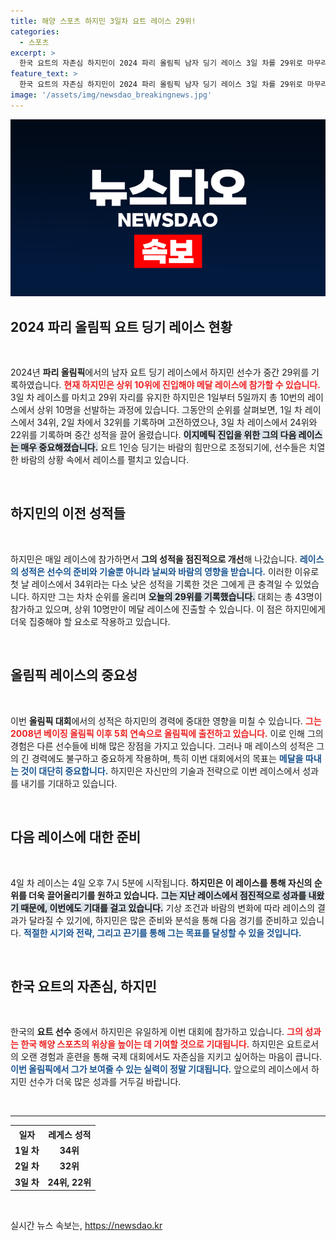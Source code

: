 ```yaml
---
title: 해양 스포츠 하지민 3일차 요트 레이스 29위!
categories:
  - 스포츠
excerpt: >
  한국 요트의 자존심 하지민이 2024 파리 올림픽 남자 딩기 레이스 3일 차를 29위로 마무리했다. 총 10라운드에서 상위 10위 진입이 필수인 가운데, 누가 메달 레이스로 향할지 주목된다!
feature_text: >
  한국 요트의 자존심 하지민이 2024 파리 올림픽 남자 딩기 레이스 3일 차를 29위로 마무리했다. 총 10라운드에서 상위 10위 진입이 필수인 가운데, 누가 메달 레이스로 향할지 주목된다!
image: '/assets/img/newsdao_breakingnews.jpg'
---
```


<p><img src="/assets/img/newsdao_breakingnews.jpg" alt="firstkoreanews 속보" /></p>

<h2 data-ke-size="size26">2024 파리 올림픽 요트 딩기 레이스 현황</h2>

<p data-ke-size="size16">&nbsp;</p>

<p data-ke-size="size16">2024년 <b>파리 올림픽</b>에서의 남자 요트 딩기 레이스에서 하지민 선수가 중간 29위를 기록하였습니다. <b><span style="color: #ee2323;">현재 하지민은 상위 10위에 진입해야 메달 레이스에 참가할 수 있습니다.</span></b> 3일 차 레이스를 마치고 29위 자리를 유지한 하지민은 1일부터 5일까지 총 10번의 레이스에서 상위 10명을 선발하는 과정에 있습니다. 그동안의 순위를 살펴보면, 1일 차 레이스에서 34위, 2일 차에서 32위를 기록하며 고전하였으나, 3일 차 레이스에서 24위와 22위를 기록하며 중간 성적을 끌어 올렸습니다. <b><span style="background-color: #21538527;">이지메틱 진입을 위한 그의 다음 레이스는 매우 중요해졌습니다.</span></b> 요트 1인승 딩기는 바람의 힘만으로 조정되기에, 선수들은 치열한 바람의 상황 속에서 레이스를 펼치고 있습니다.</p>

<p data-ke-size="size16">&nbsp;</p>

<h2>하지민의 이전 성적들</h2>

<p data-ke-size="size16">&nbsp;</p>

<p data-ke-size="size16">하지민은 매일 레이스에 참가하면서 <b>그의 성적을 점진적으로 개선</b>해 나갔습니다. <b><span style="color: #1a5490;">레이스의 성적은 선수의 준비와 기술뿐 아니라 날씨와 바람의 영향을 받습니다.</span></b> 이러한 이유로 첫 날 레이스에서 34위라는 다소 낮은 성적을 기록한 것은 그에게 큰 충격일 수 있었습니다. 하지만 그는 차차 순위를 올리며 <b><span style="background-color: #21538527;">오늘의 29위를 기록했습니다.</span></b> 대회는 총 43명이 참가하고 있으며, 상위 10명만이 메달 레이스에 진출할 수 있습니다. 이 점은 하지민에게 더욱 집중해야 할 요소로 작용하고 있습니다.</p>

<p data-ke-size="size16">&nbsp;</p>

<h2>올림픽 레이스의 중요성</h2>

<p data-ke-size="size16">&nbsp;</p>

<p data-ke-size="size16">이번 <b>올림픽 대회</b>에서의 성적은 하지민의 경력에 중대한 영향을 미칠 수 있습니다. <b><span style="color: #ee2323;">그는 2008년 베이징 올림픽 이후 5회 연속으로 올림픽에 출전하고 있습니다.</span></b> 이로 인해 그의 경험은 다른 선수들에 비해 많은 장점을 가지고 있습니다. 그러나 매 레이스의 성적은 그의 긴 경력에도 불구하고 중요하게 작용하며, 특히 이번 대회에서의 목표는 <b><span style="color: #1a5490;">메달을 따내는 것이 대단히 중요합니다.</span></b> 하지민은 자신만의 기술과 전략으로 이번 레이스에서 성과를 내기를 기대하고 있습니다.</p>

<p data-ke-size="size16">&nbsp;</p>

<h2>다음 레이스에 대한 준비</h2>

<p data-ke-size="size16">&nbsp;</p>

<p data-ke-size="size16">4일 차 레이스는 4일 오후 7시 5분에 시작됩니다. <b>하지민은 이 레이스를 통해 자신의 순위를 더욱 끌어올리기를 원하고 있습니다.</b> <b><span style="background-color: #21538527;">그는 지난 레이스에서 점진적으로 성과를 내왔기 때문에, 이번에도 기대를 걸고 있습니다.</span></b> 기상 조건과 바람의 변화에 따라 레이스의 결과가 달라질 수 있기에, 하지민은 많은 준비와 분석을 통해 다음 경기를 준비하고 있습니다. <b><span style="color: #1a5490;">적절한 시기와 전략, 그리고 끈기를 통해 그는 목표를 달성할 수 있을 것입니다.</span></b></p>

<p data-ke-size="size16">&nbsp;</p>

<h2>한국 요트의 자존심, 하지민</h2>

<p data-ke-size="size16">&nbsp;</p>

<p data-ke-size="size16">한국의 <b>요트 선수</b> 중에서 하지민은 유일하게 이번 대회에 참가하고 있습니다. <b><span style="color: #ee2323;">그의 성과는 한국 해양 스포츠의 위상을 높이는 데 기여할 것으로 기대됩니다.</span></b> 하지민은 요트로서의 오랜 경험과 훈련을 통해 국제 대회에서도 자존심을 지키고 싶어하는 마음이 큽니다. <b><span style="color: #1a5490;">이번 올림픽에서 그가 보여줄 수 있는 실력이 정말 기대됩니다.</span></b> 앞으로의 레이스에서 하지민 선수가 더욱 많은 성과를 거두길 바랍니다.</p>

<p data-ke-size="size16">&nbsp;</p>

<hr>

<table style="width: 100%;">
  <tr>
    <th style="text-align: center;">일자</th>
    <th style="text-align: center;">레게스 성적</th>
  </tr>
  <tr>
    <td style="text-align: center; height: 17px;"><b>1일 차</b></td>
    <td style="text-align: center; height: 17px;"><b>34위</b></td>
  </tr>
  <tr>
    <td style="text-align: center; height: 17px;"><b>2일 차</b></td>
    <td style="text-align: center; height: 17px;"><b>32위</b></td>
  </tr>
  <tr>
    <td style="text-align: center; height: 17px;"><b>3일 차</b></td>
    <td style="text-align: center; height: 17px;"><b>24위, 22위</b></td>
  </tr>
</table>

<p data-ke-size="size16">&nbsp;</p>
실시간 뉴스 속보는, <a href="https://newsdao.kr" rel="dofollow">https://newsdao.kr</a>


